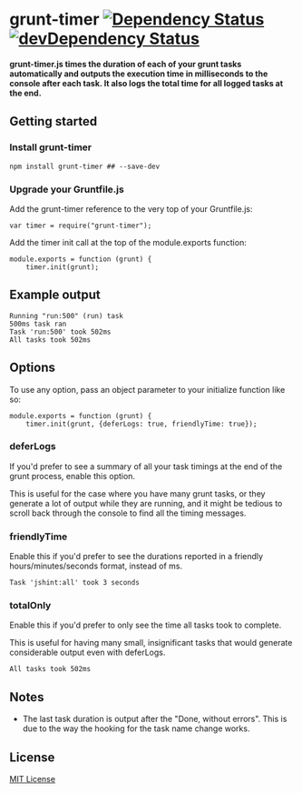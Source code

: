 # grunt-timer [![Dependency Status](https://david-dm.org/leecrossley/grunt-timer.png)](https://david-dm.org/leecrossley/grunt-timer) [![devDependency Status](https://david-dm.org/leecrossley/grunt-timer/dev-status.png)](https://david-dm.org/leecrossley/grunt-timer#info=devDependencies)

**grunt-timer.js times the duration of each of your grunt tasks automatically and outputs the execution time in milliseconds to the console after each task. It also logs the total time for all logged tasks at the end.**

## Getting started

### Install grunt-timer

```
npm install grunt-timer ## --save-dev
```

### Upgrade your Gruntfile.js

Add the grunt-timer reference to the very top of your Gruntfile.js:

```
var timer = require("grunt-timer");
```

Add the timer init call at the top of the module.exports function:

```
module.exports = function (grunt) {
    timer.init(grunt);
```
## Example output

```
Running "run:500" (run) task
500ms task ran
Task 'run:500' took 502ms
All tasks took 502ms
```

## Options

To use any option, pass an object parameter to your initialize function like so:

```
module.exports = function (grunt) {
    timer.init(grunt, {deferLogs: true, friendlyTime: true});

```

### deferLogs

If you'd prefer to see a summary of all your task timings at the end of the grunt process, enable this option.

This is useful for the case where you have many grunt tasks, or they generate a lot of output while they are running, 
and it might be tedious to scroll back through the console to find all the timing messages.

### friendlyTime

Enable this if you'd prefer to see the durations reported in a friendly hours/minutes/seconds format, instead of ms.

```
Task 'jshint:all' took 3 seconds 
```

### totalOnly

Enable this if you'd prefer to only see the time all tasks took to complete.

This is useful for having many small, insignificant tasks that would generate considerable output even with deferLogs.

```
All tasks took 502ms
```

## Notes

- The last task duration is output after the "Done, without errors". This is due to the way the hooking for the task name change works.

## License

[MIT License](http://ilee.mit-license.org)
